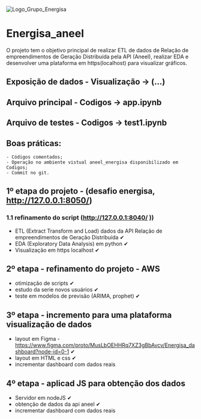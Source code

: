 ![Logo_Grupo_Energisa](https://user-images.githubusercontent.com/84819715/227146519-476224f4-6516-47bd-ba03-c4904c49e601.png)



# Energisa_aneel

O projeto tem o objetivo principal de realizar ETL de dados de Relação de empreendimentos de Geração Distribuída pela API (Aneel), realizar EDA e desenvolver uma plataforma em https(localhost) para visualizar gráficos.

## Exposição de dados - Visualização -> (...)
## Arquivo principal - Codigos -> app.ipynb
## Arquivo de testes - Codigos -> test1.ipynb

## Boas práticas:
    - Códigos comentados; 
    - Operação no ambiente vistual aneel_energisa disponibilizado em Codigos;
    - Commit no git.


## 1º etapa do projeto - (desafio energisa, http://127.0.0.1:8050/)

### 1.1 refinamento do script (http://127.0.0.1:8040/ ))
  - ETL (Extract Transform and Load) dados da API Relação de empreendimentos de Geração Distribuída   ✔
  - EDA (Exploratory Data Analysis) em python   ✔
  - Visualização em https localhost   ✔

## 2º etapa - refinamento do projeto - AWS
  - otimização de scripts ✔
  - estudo da serie novos usuários ✔
  - teste em modelos de previsão (ARIMA, prophet) ✔

 ## 3º etapa - incremento para uma plataforma visualização de dados
  - layout em Figma - https://www.figma.com/proto/MusLbOEHHRq7XZ3gBbAvcv/Energisa_dashboard?node-id=0-1 ✔
  - layout em HTML e css ✔
  - incrementar dashboard com dados reais 
  
 ## 4º etapa - aplicad JS para obtenção dos dados
  - Servidor em nodeJS ✔
  - obtenção de dados da api aneel ✔
  - incrementar dashboard com dados reais 
  
  
